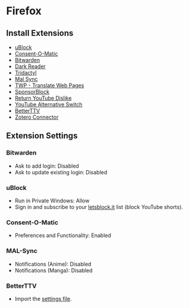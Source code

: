 # Firefox

## Install Extensions

- [uBlock](https://addons.mozilla.org/en-US/firefox/addon/ublock-origin)
- [Consent-O-Matic](https://addons.mozilla.org/en-US/firefox/addon/consent-o-matic)
- [Bitwarden](https://addons.mozilla.org/en-US/firefox/addon/bitwarden-password-manager)
- [Dark Reader](https://addons.mozilla.org/en-US/firefox/addon/darkreader)
- [Tridactyl](https://addons.mozilla.org/en-US/firefox/addon/tridactyl-vim/)
- [Mal Sync](https://addons.mozilla.org/en-US/firefox/addon/mal-sync)
- [TWP - Translate Web Pages](https://addons.mozilla.org/en-US/firefox/addon/traduzir-paginas-web)
- [SponsorBlock](https://addons.mozilla.org/en-US/firefox/addon/sponsorblock)
- [Return YouTube Dislike](https://addons.mozilla.org/en-US/firefox/addon/return-youtube-dislikes/)
- [YouTube Alternative Switch](https://addons.mozilla.org/en-US/firefox/addon/youtube-alternative-switch/)
- [BetterTTV](https://addons.mozilla.org/en-US/firefox/addon/betterttv)
- [Zotero Connector](https://www.zotero.org/download/connectors)

## Extension Settings

### Bitwarden

- Ask to add login: Disabled
- Ask to update existing login: Disabled

### uBlock

- Run in Private Windows: Allow
- Sign in and subscribe to your [letsblock.it](https://letsblock.it/help/use-list) list (block YouTube shorts).

### Consent-O-Matic

- Preferences and Functionality: Enabled

### MAL-Sync

- Notifications (Anime): Disabled
- Notifications (Manga): Disabled

### BetterTTV

- Import the [settings file](./bttv_settings.backup).
